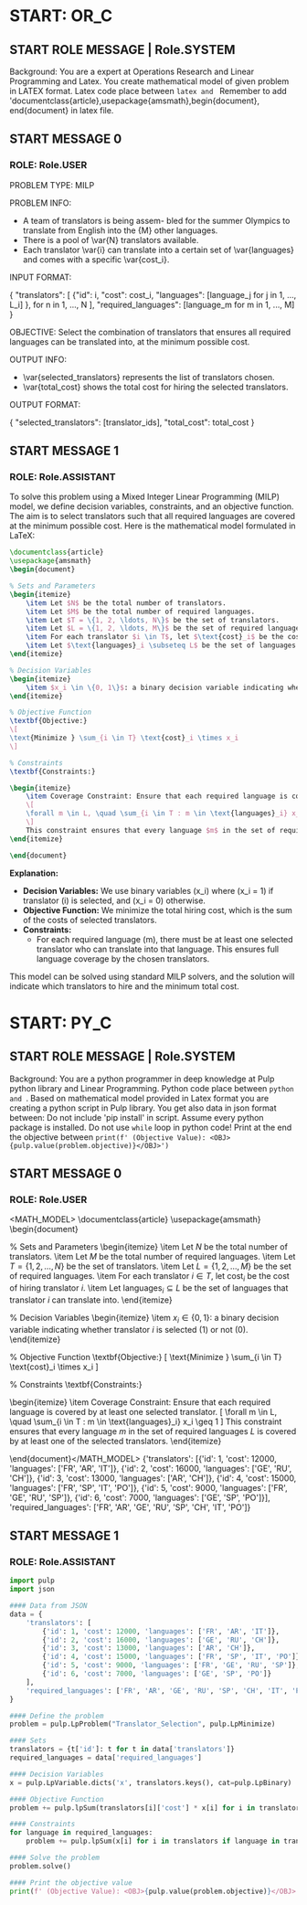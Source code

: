 # START: OR_C 
## START ROLE MESSAGE | Role.SYSTEM 
Background: You are a expert at Operations Research and Linear Programming and Latex. You create mathematical model of given problem in LATEX format. Latex code place between ```latex and ``` Remember to add 'documentclass{article},usepackage{amsmath},begin{document}, end{document} in latex file. 
## START MESSAGE 0 
### ROLE: Role.USER
<DESCRIPTION>
PROBLEM TYPE: MILP

PROBLEM INFO:

- A team of translators is being assem- bled for the summer Olympics to translate from English into the \{M} other languages.
- There is a pool of \var{N} translators available.
- Each translator \var{i} can translate into a certain set of \var{languages} and comes with a specific \var{cost_i}.

INPUT FORMAT: 

{
"translators": [
        {"id": i, 
         "cost": cost_i,
         "languages": [language_j for j in 1, ..., L_i]
        },
        for n in 1, ..., N
    ],
    "required_languages": [language_m for m in 1, ..., M]
}

OBJECTIVE: Select the combination of translators that ensures all required languages can be translated into, at the minimum possible cost.

OUTPUT INFO:

- \var{selected_translators} represents the list of translators chosen.
- \var{total_cost} shows the total cost for hiring the selected translators.

OUTPUT FORMAT:

{
    "selected_translators": [translator_ids],
    "total_cost": total_cost
}
</DESCRIPTION>


## START MESSAGE 1 
### ROLE: Role.ASSISTANT
To solve this problem using a Mixed Integer Linear Programming (MILP) model, we define decision variables, constraints, and an objective function. The aim is to select translators such that all required languages are covered at the minimum possible cost. Here is the mathematical model formulated in LaTeX:

```latex
\documentclass{article}
\usepackage{amsmath}
\begin{document}

% Sets and Parameters
\begin{itemize}
    \item Let $N$ be the total number of translators.
    \item Let $M$ be the total number of required languages.
    \item Let $T = \{1, 2, \ldots, N\}$ be the set of translators.
    \item Let $L = \{1, 2, \ldots, M\}$ be the set of required languages.
    \item For each translator $i \in T$, let $\text{cost}_i$ be the cost of hiring translator $i$.
    \item Let $\text{languages}_i \subseteq L$ be the set of languages that translator $i$ can translate into.
\end{itemize}

% Decision Variables
\begin{itemize}
    \item $x_i \in \{0, 1\}$: a binary decision variable indicating whether translator $i$ is selected (1) or not (0).
\end{itemize}

% Objective Function
\textbf{Objective:}
\[
\text{Minimize } \sum_{i \in T} \text{cost}_i \times x_i
\]

% Constraints
\textbf{Constraints:}

\begin{itemize}
    \item Coverage Constraint: Ensure that each required language is covered by at least one selected translator.
    \[
    \forall m \in L, \quad \sum_{i \in T : m \in \text{languages}_i} x_i \geq 1
    \]
    This constraint ensures that every language $m$ in the set of required languages $L$ is covered by at least one of the selected translators.
\end{itemize}

\end{document}
```

**Explanation:**

- **Decision Variables:** We use binary variables \(x_i\) where \(x_i = 1\) if translator \(i\) is selected, and \(x_i = 0\) otherwise.
- **Objective Function:** We minimize the total hiring cost, which is the sum of the costs of selected translators.
- **Constraints:** 
  - For each required language \(m\), there must be at least one selected translator who can translate into that language. This ensures full language coverage by the chosen translators.

This model can be solved using standard MILP solvers, and the solution will indicate which translators to hire and the minimum total cost.

# START: PY_C 
## START ROLE MESSAGE | Role.SYSTEM 
Background: You are a python programmer in deep knowledge at Pulp python library and Linear Programming. Python code place between ```python and ```. Based on mathematical model provided in Latex format you are creating a python script in Pulp library. You get also data in json format between: <DATA></DATA> Do not include 'pip install' in script. Assume every python package is installed. Do not use `while` loop in python code! Print at the end the objective between <OBJ></OBJ> `print(f' (Objective Value): <OBJ>{pulp.value(problem.objective)}</OBJ>')` 
## START MESSAGE 0 
### ROLE: Role.USER
<MATH_MODEL>
\documentclass{article}
\usepackage{amsmath}
\begin{document}

% Sets and Parameters
\begin{itemize}
    \item Let $N$ be the total number of translators.
    \item Let $M$ be the total number of required languages.
    \item Let $T = \{1, 2, \ldots, N\}$ be the set of translators.
    \item Let $L = \{1, 2, \ldots, M\}$ be the set of required languages.
    \item For each translator $i \in T$, let $\text{cost}_i$ be the cost of hiring translator $i$.
    \item Let $\text{languages}_i \subseteq L$ be the set of languages that translator $i$ can translate into.
\end{itemize}

% Decision Variables
\begin{itemize}
    \item $x_i \in \{0, 1\}$: a binary decision variable indicating whether translator $i$ is selected (1) or not (0).
\end{itemize}

% Objective Function
\textbf{Objective:}
\[
\text{Minimize } \sum_{i \in T} \text{cost}_i \times x_i
\]

% Constraints
\textbf{Constraints:}

\begin{itemize}
    \item Coverage Constraint: Ensure that each required language is covered by at least one selected translator.
    \[
    \forall m \in L, \quad \sum_{i \in T : m \in \text{languages}_i} x_i \geq 1
    \]
    This constraint ensures that every language $m$ in the set of required languages $L$ is covered by at least one of the selected translators.
\end{itemize}

\end{document}</MATH_MODEL>
<DATA>
{'translators': [{'id': 1, 'cost': 12000, 'languages': ['FR', 'AR', 'IT']}, {'id': 2, 'cost': 16000, 'languages': ['GE', 'RU', 'CH']}, {'id': 3, 'cost': 13000, 'languages': ['AR', 'CH']}, {'id': 4, 'cost': 15000, 'languages': ['FR', 'SP', 'IT', 'PO']}, {'id': 5, 'cost': 9000, 'languages': ['FR', 'GE', 'RU', 'SP']}, {'id': 6, 'cost': 7000, 'languages': ['GE', 'SP', 'PO']}], 'required_languages': ['FR', 'AR', 'GE', 'RU', 'SP', 'CH', 'IT', 'PO']}</DATA>


## START MESSAGE 1 
### ROLE: Role.ASSISTANT
```python
import pulp
import json

#### Data from JSON
data = {
    'translators': [
        {'id': 1, 'cost': 12000, 'languages': ['FR', 'AR', 'IT']},
        {'id': 2, 'cost': 16000, 'languages': ['GE', 'RU', 'CH']},
        {'id': 3, 'cost': 13000, 'languages': ['AR', 'CH']},
        {'id': 4, 'cost': 15000, 'languages': ['FR', 'SP', 'IT', 'PO']},
        {'id': 5, 'cost': 9000, 'languages': ['FR', 'GE', 'RU', 'SP']},
        {'id': 6, 'cost': 7000, 'languages': ['GE', 'SP', 'PO']}
    ],
    'required_languages': ['FR', 'AR', 'GE', 'RU', 'SP', 'CH', 'IT', 'PO']
}

#### Define the problem
problem = pulp.LpProblem("Translator_Selection", pulp.LpMinimize)

#### Sets
translators = {t['id']: t for t in data['translators']}
required_languages = data['required_languages']

#### Decision Variables
x = pulp.LpVariable.dicts('x', translators.keys(), cat=pulp.LpBinary)

#### Objective Function
problem += pulp.lpSum(translators[i]['cost'] * x[i] for i in translators), "Total_Cost"

#### Constraints
for language in required_languages:
    problem += pulp.lpSum(x[i] for i in translators if language in translators[i]['languages']) >= 1, f"Coverage_{language}"

#### Solve the problem
problem.solve()

#### Print the objective value
print(f' (Objective Value): <OBJ>{pulp.value(problem.objective)}</OBJ>')
```

